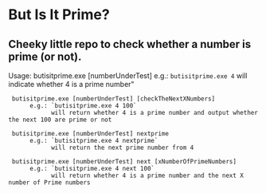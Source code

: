 # But Is It Prime?

## Cheeky little repo to check whether a number is prime (or not).


Usage:
     butisitprime.exe [numberUnderTest]
          e.g.: `butisitprime.exe 4`
                will indicate whether 4 is a prime number"

     butisitprime.exe [numberUnderTest] [checkTheNextXNumbers]
          e.g.: `butisitprime.exe 4 100`
                will return whether 4 is a prime number and output whether the next 100 are prime or not

     butisitprime.exe [numberUnderTest] nextprime
          e.g.: `butisitprime.exe 4 nextprime`
                will return the next prime number from 4

     butisitprime.exe [numberUnderTest] next [xNumberOfPrimeNumbers]
          e.g.: `butisitprime.exe 4 next 100`
                will return whether 4 is a prime number and the next X number of Prime numbers

